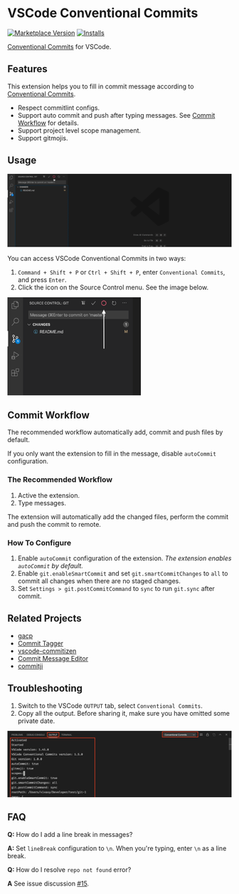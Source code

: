 # VSCode Conventional Commits

[![Marketplace Version](https://vsmarketplacebadge.apphb.com/version/vivaxy.vscode-conventional-commits.svg)](https://marketplace.visualstudio.com/items?itemName=vivaxy.vscode-conventional-commits)
[![Installs](https://vsmarketplacebadge.apphb.com/installs/vivaxy.vscode-conventional-commits.svg)](https://marketplace.visualstudio.com/items?itemName=vivaxy.vscode-conventional-commits)

[Conventional Commits](https://www.conventionalcommits.org/) for VSCode.

## Features

This extension helps you to fill in commit message according to
[Conventional Commits](https://www.conventionalcommits.org/).

- Respect commitlint configs.
- Support auto commit and push after typing messages. See
  [Commit Workflow](#commit-workflow) for details.
- Support project level scope management.
- Support gitmojis.

## Usage

![Demo](./assets/docs/demo.gif)

You can access VSCode Conventional Commits in two ways:

1. `Command + Shift + P` or `Ctrl + Shift + P`, enter `Conventional Commits`,
   and press `Enter`.
2. Click the icon on the Source Control menu. See the image below.

<img src="./assets/docs/icon-on-the-source-control-menu.png" alt="Icon on the Source Control menu" width="300">

## Commit Workflow

The recommended workflow automatically add, commit and push files by default.

If you only want the extension to fill in the message, disable `autoCommit`
configuration.

### The Recommended Workflow

1. Active the extension.
2. Type messages.

The extension will automatically add the changed files, perform the commit and
push the commit to remote.

### How To Configure

1. Enable `autoCommit` configuration of the extension. _The extension enables
   `autoCommit` by default._
2. Enable `git.enableSmartCommit` and set `git.smartCommitChanges` to `all` to
   commit all changes when there are no staged changes.
3. Set `Settings > git.postCommitCommand` to `sync` to run `git.sync` after
   commit.

## Related Projects

- [gacp](https://github.com/vivaxy/gacp)
- [Commit Tagger](https://github.com/Mongkii/Commit-Tagger)
- [vscode-commitizen](https://github.com/KnisterPeter/vscode-commitizen)
- [Commit Message Editor](https://github.com/bendera/vscode-commit-message-editor)
- [commitji](https://github.com/jmaicaaan/commitji)

## Troubleshooting

1. Switch to the VSCode `OUTPUT` tab, select `Conventional Commits`.
2. Copy all the output. Before sharing it, make sure you have omitted some
   private date.

![Debug instruction](./assets/docs/debug-instruction.png)

## FAQ

**Q:** How do I add a line break in messages?

**A:** Set `lineBreak` configuration to `\n`. When you're typing, enter `\n` as
a line break.

**Q:** How do I resolve `repo not found` error?

**A** See issue discussion
[#15](https://github.com/vivaxy/vscode-conventional-commits/issues/15#issuecomment-633161627).
